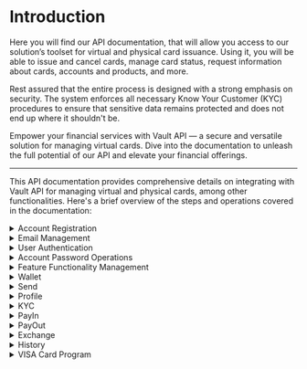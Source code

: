 
# Introduction

Here you will find our API documentation, that will allow you access to our solution’s toolset for virtual and physical card issuance. Using it, you will be able to issue and cancel cards, manage card status, request information about cards, accounts and products, and more.

Rest assured that the entire process is designed with a strong emphasis on security. The system enforces all necessary Know Your Customer (KYC) procedures to ensure that sensitive data remains protected and does not end up where it shouldn't be.

Empower your financial services with Vault API — a secure and versatile solution for managing virtual cards. Dive into the documentation to unleash the full potential of our API and elevate your financial offerings.

---

This API documentation provides comprehensive details on integrating with Vault API for managing virtual and physical cards, among other functionalities. Here's a brief overview of the steps and operations covered in the documentation:

<details>
  <summary>Account Registration</summary>

1. [User registration](https://api-vault.readme.io/reference/create-account)
2. [Phone number verification](https://api-vault.readme.io/reference/confirm-phone-number)
3. [Resend Code](https://api-vault.readme.io/reference/resend-code)

</details>

<details>
  <summary>Email Management</summary>

1. [Add Email](https://api-vault.readme.io/reference/add-email)
2. [Resend email](https://api-vault.readme.io/reference/resend-email)
3. [Confirm Email](https://api-vault.readme.io/reference/confirm-email) 

</details>

<details>
  <summary>User Authentication</summary>

1. [SignIn](https://api-vault.readme.io/reference/signin)
2. [SignOut](https://api-vault.readme.io/reference/signout)

</details>

<details>
  <summary>Account Password Operations</summary>

1. [Password reset request](https://api-vault.readme.io/reference/resend-password)
2. [Confirm password reset](https://api-vault.readme.io/reference/reset-confirm-code)
3. [Set New Password](https://api-vault.readme.io/reference/set-new-password)
4. [Password change](https://api-vault.readme.io/reference/change-password)

</details>

<details>
  <summary>Feature Functionality Management</summary>

1. [Simplified list of operations](https://api.vault.ist/reference/catalog-operations)

</details>

<details>
  <summary>Wallet</summary>

1. [Create Wallets](https://api.vault.ist/reference/create-wallets)
2. [View created wallets](https://api.vault.ist/reference/get-wallets)

</details>

<details>
  <summary>Send</summary>

1. [Validate Send Coins Request to Another Wallet](https://api.vault.ist/reference/validate-send-coins)
2. [Retrieve information about the fee for sending coins](https://api.vault.ist/reference/get-fee)
3. [Send Coins to Another Wallet](https://api.vault.ist/reference/send-coins)

</details>

<details>
  <summary>Profile</summary>

1. [Adding user information](https://api.vault.ist/reference/update-customer-profile)
2. [View user profile](https://api.vault.ist/reference/get-customer-profile)
3. [Update Status of Push Notifications](https://api.vault.ist/reference/update-status-of-push-notifications)

</details>

<details>
  <summary>KYC</summary>

1. [View KYC Status](https://api.vault.ist/reference/status)
2. [Retrieve information about KYC (Know Your Customer) limits](https://api.vault.ist/reference/limits)
3. [Start KYC 1](https://api.vault.ist/reference/start)
4. [Finish KYC 1](https://api.vault.ist/reference/finish)
5. [Upload documents for KYC 2](https://api.vault.ist/reference/kyc-2-1)
6. [KYC 3](https://api.vault.ist/reference/kyc-3)

</details>

<details>
  <summary>PayIn</summary>

1. [Add a card for PayIn](https://api.vault.ist/reference/add-card)
2. [Add a billing address for the card](https://api.vault.ist/reference/add-card-billing-address)
3. [View added cards and rates](https://api.vault.ist/reference/get-available-rates-and-cards-payin)
4. [Get Fiat Rates](https://api.vault.ist/reference/get-fiat-rates)
5. [Create Offer Without Charging Customer](https://api.vault.ist/reference/create-offer-without-charging-customer)
6. [Update Existing Offer Without Charging Customer](https://api.vault.ist/reference/update-existing-offer-without)
7. [Execute Offer Payment (do payment authorization)](https://api.vault.ist/reference/execute-offer-payment)
8. [Provide information about the outcome of a payment operation](https://api.vault.ist/reference/pay-callback)

</details>

<details>
  <summary>PayOut</summary>

1. [Add a Card for PayOut](https://api.vault.ist/reference/add-card-payout)
2. [Add a billing address for the card](https://api.vault.ist/reference/add-card-billing-address)
3. [Get Available Rates and Cards Data for PayOut](https://api.vault.ist/reference/get-available-rates-and-cards-payout)
4. [Create Payout Offer](https://api.vault.ist/reference/create-payout-offer)
5. [Update PayOut Offer](https://api.vault.ist/reference/update-payout-offer)
6. [Execute PayOut Offer](https://api.vault.ist/reference/execute-payout-offer)

</details>

<details>
  <summary>Exchange</summary>

1. [Get Available Currencies for Crypto Exchanges](https://api.vault.ist/reference/get-available-currencies-for-crypto-exchanges)
2. [Create Offer Exchange](https://api.vault.ist/reference/create-offer-exchange)
3. [Update Offer Exchange](https://api.vault.ist/reference/update-offer-exchange)
4. [Execute Offer Exchange](https://api.vault.ist/reference/execute-offer-exchange)

</details>

<details>
  <summary>History</summary>

1. [History Transactions](https://api.vault.ist/reference/history-transactions)
2. [Get Card Operations History](https://api.vault.ist/reference/get-card-operations-history) 

</details>

<details>
  <summary>VISA Card Program</summary>

1. [Get Customer Cards for VISA Program](https://api.vault.ist/reference/get-customer-cards-for-visa)
2. [Get Customer for VISA Card Program Prices](https://api.vault.ist/reference/get-customer-for-visa-card-program-prices) 
3. [Create New Card Request](https://api.vault.ist/reference/create-new-card-request-visa)
4. [Cancel Card Request](https://api.vault.ist/reference/cancel-card-request-visa-card-program)
5. [Additional Personal Info](https://api.vault.ist/reference/additional-personal-info-visa-card-program)
6. [Create Card Order Offer](https://api.vault.ist/reference/create-card-order-offer-visa-card-program)
7. [Pay Card Order Offer](https://api.vault.ist/reference/pay-card-order-offer-visa-card-program)
8. [Get Additional Personal Info](https://api.vault.ist/reference/additional-personal-visa-card-program)
9. [Update Address for Card Request](https://api.vault.ist/reference/update-address-for-card-request-visa-card-program)
10. [VISA Card Program Additional Personal Info Constants](https://api.vault.ist/reference/additional-personal-info-constants-visa-card-program)
11. [Get Card Price for VISA Card Program](https://api.vault.ist/reference/get-card-price-for-visa)
12. [Get Currencies for Card Payload](https://api.vault.ist/reference/get-currencies-for-card-payload)
13. [Get Limits, Fees, and Other Data for Card Payload](https://api.vault.ist/reference/get-limits-fees-and-other-data-for-card-payload-visa)
14. [Create Card Payload Offer](https://api.vault.ist/reference/create-card-payload-offer-visa)
15. [Update Card Payload Offer](https://api.vault.ist/reference/update-card-payload-offer-visa)
16. [Confirm Card Payload Offer](https://api.vault.ist/reference/confirm-card-payload-offer-visa)
17. [Send customer soft block (freeze) sms code](https://api.vault.ist/reference/send-customer-soft-unblock-freeze-sms-code-visa)
18. [Soft block (freeze) card by customer](https://api.vault.ist/reference/soft-block-freeze-card-by-customer-visa)
19. [Send customer soft unblock (unfreeze) sms code](https://api.vault.ist/reference/send-customer-soft-unblock-unfreeze-sms-code-visa)
20. [Customer soft unblock (unfreeze) card](https://api.vault.ist/reference/customer-soft-unblock-unfreeze-card-visa)

</details>